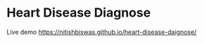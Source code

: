 # Heart Disease Diagnose

Live demo <a href="https://nitishbiswas.github.io/heart-disease-daignose/">https://nitishbiswas.github.io/heart-disease-daignose/</a>
